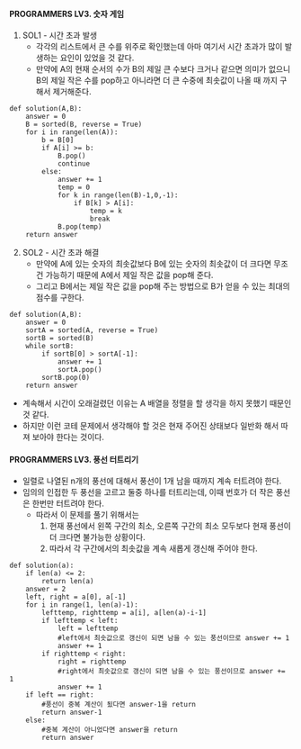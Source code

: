 #### PROGRAMMERS LV3. 숫자 게임
1. SOL1 - 시간 초과 발생
   - 각각의 리스트에서 큰 수를 위주로 확인했는데 아마 여기서 시간 초과가 많이 발생하는 요인이 있었을 것 같다.
   - 만약에 A의 현재 순서의 수가 B의 제일 큰 수보다 크거나 같으면 의미가 없으니 B의 제일 작은 수를 pop하고 아니라면 더 큰 수중에 최솟값이 나올 때 까지 구해서 제거해준다.
```py3
def solution(A,B):
    answer = 0
    B = sorted(B, reverse = True)
    for i in range(len(A)):
        b = B[0]
        if A[i] >= b:
            B.pop()
            continue
        else:
            answer += 1
            temp = 0
            for k in range(len(B)-1,0,-1):
                if B[k] > A[i]:
                    temp = k
                    break
            B.pop(temp)
    return answer
```
2. SOL2 - 시간 초과 해결
   - 만약에 A에 있는 숫자의 최솟값보다 B에 있는 숫자의 최솟값이 더 크다면 무조건 가능하기 때문에 A에서 제일 작은 값을 pop해 준다.
   - 그리고 B에서는 제일 작은 값을 pop해 주는 방법으로 B가 얻을 수 있는 최대의 점수를 구한다.
```py3
def solution(A,B):
    answer = 0
    sortA = sorted(A, reverse = True)
    sortB = sorted(B)
    while sortB:
        if sortB[0] > sortA[-1]:
            answer += 1
            sortA.pop()
        sortB.pop(0)
    return answer
```        
- 계속해서 시간이 오래걸렸던 이유는 A 배열을 정렬을 할 생각을 하지 못했기 때문인 것 같다.
- 하지만 이런 코테 문제에서 생각해야 할 것은 현재 주어진 상태보다 일반화 해서 따져 보아야 한다는 것이다.

#### PROGRAMMERS LV3. 풍선 터트리기
- 일렬로 나열된 n개의 풍선에 대해서 풍선이 1개 남을 때까지 계속 터트려야 한다.
- 임의의 인접한 두 풍선을 고르고 둘중 하나를 터트리는데, 이때 번호가 더 작은 풍선은 한번만 터트려야 한다.
  - 따라서 이 문제를 풀기 위해서는
    1. 현재 풍선에서 왼쪽 구간의 최소, 오른쪽 구간의 최소 모두보다 현재 풍선이 더 크다면 불가능한 상황이다.
    2. 따라서 각 구간에서의 최솟값을 계속 새롭게 갱신해 주어야 한다.
```py3
def solution(a):
    if len(a) <= 2:
        return len(a)
    answer = 2
    left, right = a[0], a[-1]
    for i in range(1, len(a)-1):
        lefttemp, righttemp = a[i], a[len(a)-i-1]
        if lefttemp < left:
            left = lefttemp
            #left에서 최솟값으로 갱신이 되면 남을 수 있는 풍선이므로 answer += 1
            answer += 1
        if righttemp < right:
            right = righttemp
            #right에서 최솟값으로 갱신이 되면 남을 수 있는 풍선이므로 answer += 1
            answer += 1
    if left == right:
        #풍선이 중복 계산이 됬다면 answer-1을 return
        return answer-1
    else:
        #중복 계산이 아니었다면 answer을 return
        return answer
```        